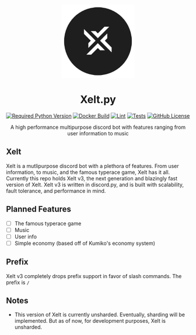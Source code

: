 <div align=center>

![Xelt](./logo.png)

# Xelt.py

[![Required Python Version](https://img.shields.io/badge/Python-3.8%20|%203.9%20|%203.10-blue?logo=python&logoColor=white)](https://github.com/XeltBot/Xelt/blob/dev/pyproject.toml) [![Docker Build](https://github.com/XeltBot/Xelt.py/actions/workflows/docker-build.yml/badge.svg)](https://github.com/XeltBot/Xelt.py/actions/workflows/docker-build.yml) [![Lint](https://github.com/XeltBot/Xelt.py/actions/workflows/lint.yml/badge.svg)](https://github.com/XeltBot/Xelt.py/actions/workflows/lint.yml) [![Tests](https://github.com/XeltBot/Xelt.py/actions/workflows/tests.yml/badge.svg)](https://github.com/XeltBot/Xelt.py/actions/workflows/tests.yml) [![GitHub License](https://img.shields.io/badge/License-MIT-green?logo=github)](https://github.com/XeltBot/Xelt/blob/dev/LICENSE) 

A high performance multipurpose discord bot with features ranging from user information to music

<div align=left>

## Xelt

Xelt is a mutlipurpose discord bot with a plethora of features. From user information, to music, and the famous typerace game, Xelt has it all. Currently this repo holds Xelt v3, the next generation and blazingly fast version of Xelt. Xelt v3 is written in discord.py, and is built with scalability, fault tolerance, and performance in mind. 

## Planned Features

- [ ] The famous typerace game
- [ ] Music
- [ ] User info
- [ ] Simple economy (based off of Kumiko's economy system)

## Prefix

Xelt v3 completely drops prefix support in favor of slash commands. The prefix is `/`

## Notes

- This version of Xelt is currently unsharded. Eventually, sharding will be implemented. But as of now, for development purposes, Xelt is unsharded.